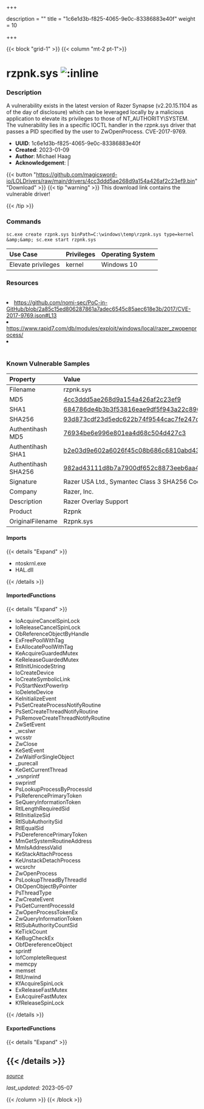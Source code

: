 +++

description = ""
title = "1c6e1d3b-f825-4065-9e0c-83386883e40f"
weight = 10

+++


{{< block "grid-1" >}}
{{< column "mt-2 pt-1">}}


# rzpnk.sys ![:inline](/images/twitter_verified.png) 


### Description

A vulnerability exists in the latest version of Razer Synapse (v2.20.15.1104 as of the day of disclosure) which can be leveraged locally by a malicious application to elevate its privileges to those of NT_AUTHORITY\SYSTEM. The vulnerability lies in a specific IOCTL handler in the rzpnk.sys driver that passes a PID specified by the user to ZwOpenProcess. CVE-2017-9769.
- **UUID**: 1c6e1d3b-f825-4065-9e0c-83386883e40f
- **Created**: 2023-01-09
- **Author**: Michael Haag
- **Acknowledgement**:  | [](https://twitter.com/)

{{< button "https://github.com/magicsword-io/LOLDrivers/raw/main/drivers/4cc3ddd5ae268d9a154a426af2c23ef9.bin" "Download" >}}
{{< tip "warning" >}}
This download link contains the vulnerable driver!

{{< /tip >}}

### Commands

```
sc.exe create rzpnk.sys binPath=C:\windows\temp\rzpnk.sys type=kernel &amp;&amp; sc.exe start rzpnk.sys
```

| Use Case | Privileges | Operating System | 
|:---- | ---- | ---- |
| Elevate privileges | kernel | Windows 10 |

### Resources
<br>
<li><a href="https://github.com/nomi-sec/PoC-in-GitHub/blob/2a85c15ed806287861a7adec6545c85aec618e3b/2017/CVE-2017-9769.json#L13">https://github.com/nomi-sec/PoC-in-GitHub/blob/2a85c15ed806287861a7adec6545c85aec618e3b/2017/CVE-2017-9769.json#L13</a></li>
<li><a href="https://www.rapid7.com/db/modules/exploit/windows/local/razer_zwopenprocess/">https://www.rapid7.com/db/modules/exploit/windows/local/razer_zwopenprocess/</a></li>
<li><a href=""></a></li>
<br>

### Known Vulnerable Samples

| Property           | Value |
|:-------------------|:------|
| Filename           | rzpnk.sys |
| MD5                | [4cc3ddd5ae268d9a154a426af2c23ef9](https://www.virustotal.com/gui/file/4cc3ddd5ae268d9a154a426af2c23ef9) |
| SHA1               | [684786de4b3b3f53816eae9df5f943a22c89601f](https://www.virustotal.com/gui/file/684786de4b3b3f53816eae9df5f943a22c89601f) |
| SHA256             | [93d873cdf23d5edc622b74f9544cac7fe247d7a68e1e2a7bf2879fad97a3ae63](https://www.virustotal.com/gui/file/93d873cdf23d5edc622b74f9544cac7fe247d7a68e1e2a7bf2879fad97a3ae63) |
| Authentihash MD5   | [76934be6e996e801ea4d68c504d427c3](https://www.virustotal.com/gui/search/authentihash%253A76934be6e996e801ea4d68c504d427c3) |
| Authentihash SHA1  | [b2e03d9e602a6026f45c08b686c6810abd43bfac](https://www.virustotal.com/gui/search/authentihash%253Ab2e03d9e602a6026f45c08b686c6810abd43bfac) |
| Authentihash SHA256| [982ad43111d8b7a7900df652c8873eeb6aa485bb429dee6c2ad44acf598bb5e6](https://www.virustotal.com/gui/search/authentihash%253A982ad43111d8b7a7900df652c8873eeb6aa485bb429dee6c2ad44acf598bb5e6) |
| Signature         | Razer USA Ltd., Symantec Class 3 SHA256 Code Signing CA, VeriSign   |
| Company           | Razer, Inc. |
| Description       | Razer Overlay Support |
| Product           | Rzpnk |
| OriginalFilename  | Rzpnk.sys |


#### Imports
{{< details "Expand" >}}
* ntoskrnl.exe
* HAL.dll

{{< /details >}}
#### ImportedFunctions
{{< details "Expand" >}}
* IoAcquireCancelSpinLock
* IoReleaseCancelSpinLock
* ObReferenceObjectByHandle
* ExFreePoolWithTag
* ExAllocatePoolWithTag
* KeAcquireGuardedMutex
* KeReleaseGuardedMutex
* RtlInitUnicodeString
* IoCreateDevice
* IoCreateSymbolicLink
* PoStartNextPowerIrp
* IoDeleteDevice
* KeInitializeEvent
* PsSetCreateProcessNotifyRoutine
* PsSetCreateThreadNotifyRoutine
* PsRemoveCreateThreadNotifyRoutine
* ZwSetEvent
* _wcslwr
* wcsstr
* ZwClose
* KeSetEvent
* ZwWaitForSingleObject
* _purecall
* KeGetCurrentThread
* _vsnprintf
* swprintf
* PsLookupProcessByProcessId
* PsReferencePrimaryToken
* SeQueryInformationToken
* RtlLengthRequiredSid
* RtlInitializeSid
* RtlSubAuthoritySid
* RtlEqualSid
* PsDereferencePrimaryToken
* MmGetSystemRoutineAddress
* MmIsAddressValid
* KeStackAttachProcess
* KeUnstackDetachProcess
* wcsrchr
* ZwOpenProcess
* PsLookupThreadByThreadId
* ObOpenObjectByPointer
* PsThreadType
* ZwCreateEvent
* PsGetCurrentProcessId
* ZwOpenProcessTokenEx
* ZwQueryInformationToken
* RtlSubAuthorityCountSid
* KeTickCount
* KeBugCheckEx
* ObfDereferenceObject
* sprintf
* IofCompleteRequest
* memcpy
* memset
* RtlUnwind
* KfAcquireSpinLock
* ExReleaseFastMutex
* ExAcquireFastMutex
* KfReleaseSpinLock

{{< /details >}}
#### ExportedFunctions
{{< details "Expand" >}}

{{< /details >}}
-----



[*source*](https://github.com/magicsword-io/LOLDrivers/tree/main/yaml/1c6e1d3b-f825-4065-9e0c-83386883e40f.yaml)

*last_updated:* 2023-05-07








{{< /column >}}
{{< /block >}}
